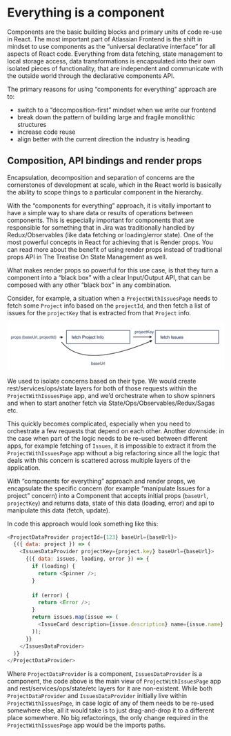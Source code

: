 # Everything is a component

Components are the basic building blocks and primary units of code re-use in React. The most
important part of Atlassian Frontend is the shift in mindset to use components as the “universal
declarative interface” for all aspects of React code. Everything from data fetching, state
management to local storage access, data transformations is encapsulated into their own isolated
pieces of functionality, that are independent and communicate with the outside world through the
declarative components API.

The primary reasons for using “components for everything” approach are to:

- switch to a “decomposition-first” mindset when we write our frontend
- break down the pattern of building large and fragile monolithic structures
- increase code reuse
- align better with the current direction the industry is heading

## Composition, API bindings and render props

Encapsulation, decomposition and separation of concerns are the cornerstones of development at
scale, which in the React world is basically the ability to scope things to a particular component
in the hierarchy.

With the “components for everything” approach, it is vitally important to have a simple way to share
data or results of operations between components. This is especially important for components that
are responsible for something that in Jira was traditionally handled by Redux/Observables (like data
fetching or loading/error state). One of the most powerful concepts in React for achieving that is
Render props. You can read more about the benefit of using render props instead of traditional props
API in The Treatise On State Management as well.

What makes render props so powerful for this use case, is that they turn a component into a “black
box” with a clear Input/Output API, that can be composed with any other “black box” in any
combination.

Consider, for example, a situation when a `ProjectWithIssuesPage` needs to fetch some `Project` info
based on the `projectId`, and then fetch a list of issues for the `projectKey` that is extracted
from that `Project` info.

![Components situation](./_assets/props-api.png)

We used to isolate concerns based on their type. We would create rest/services/ops/state layers for
both of those requests within the `ProjectWithIssuesPage` app, and we’d orchestrate when to show
spinners and when to start another fetch via State/Ops/Observables/Redux/Sagas etc.

This quickly becomes complicated, especially when you need to orchestrate a few requests that depend
on each other. Another downside: in the case when part of the logic needs to be re-used between
different apps, for example fetching of `Issues`, it is impossible to extract it from the
`ProjectWithIssuesPage` app without a big refactoring since all the logic that deals with this
concern is scattered across multiple layers of the application.

With “components for everything” approach and render props, we encapsulate the specific concern (for
example “manipulate Issues for a project” concern) into a Component that accepts initial props
(`baseUrl`, `projectKey`) and returns data, state of this data (loading, error) and api to
manipulate this data (fetch, update).

In code this approach would look something like this:

```javascript
<ProjectDataProvider projectId={123} baseUrl={baseUrl}>
  {({ data: project }) => (
    <IssuesDataProvider projectKey={project.key} baseUrl={baseUrl}>
      {({ data: issues, loading, error }) => {
        if (loading) {
          return <Spinner />;
        }

        if (error) {
          return <Error />;
        }
        return issues.map(issue => (
          <IssueCard description={issue.description} name={issue.name} />
        ));
      }}
    </IssuesDataProvider>
  )}
</ProjectDataProvider>
```

Where `ProjectDataProvider` is a component, `IssuesDataProvider` is a component, the code above is
the main view of `ProjectWithIssuesPage` app and rest/services/ops/state/etc layers for it are
non-existent. While both `ProjectDataProvider` and `IssuesDataProvider` initially live within
`ProjectWithIssuesPage`, in case logic of any of them needs to be re-used somewhere else, all it
would take is to just drag-and-drop it to a different place somewhere. No big refactorings, the only
change required in the `ProjectWithIssuesPage` app would be the imports paths.
